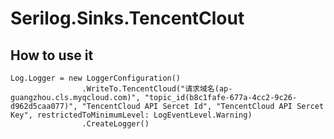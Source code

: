 # Serilog.Sinks.TencentClout

## How to use it

```
Log.Logger = new LoggerConfiguration()
                .WriteTo.TencentCloud("请求域名(ap-guangzhou.cls.myqcloud.com)", "topic_id(b8c1fafe-677a-4cc2-9c26-d962d5caa077)", "TencentCloud API Sercet Id", "TencentCloud API Sercet Key", restrictedToMinimumLevel: LogEventLevel.Warning)
                .CreateLogger()
```